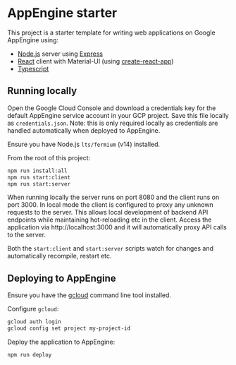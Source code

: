 # AppEngine starter

This project is a starter template for writing web applications on Google AppEngine using:

- [Node.js](https://nodejs.dev/) server using [Express](https://expressjs.com/)
- [React](https://reactjs.org/) client with Material-UI (using [create-react-app](https://create-react-app.dev/))
- [Typescript](https://www.typescriptlang.org/)

## Running locally

Open the Google Cloud Console and download a credentials key for the default AppEngine service account in your GCP project. Save this file locally as `credentials.json`. Note: this is only required
locally as credentials are handled automatically when deployed to AppEngine.

Ensure you have Node.js `lts/fermium` (v14) installed.

From the root of this project:

```bash
npm run install:all
npm run start:client
npm run start:server
```

When running locally the server runs on port 8080 and the client runs on port 3000. In local mode the client is configured to proxy any unknown requests to the server. This allows local development of
backend API endpoints while maintaining hot-reloading etc in the client. Access the application via http://localhost:3000 and it will automatically proxy API calls to the server.

Both the `start:client` and `start:server` scripts watch for changes and automatically recompile, restart etc.

## Deploying to AppEngine

Ensure you have the [gcloud](https://cloud.google.com/sdk/gcloud) command line tool installed.

Configure `gcloud`:

```bash
gcloud auth login
gcloud config set project my-project-id
```

Deploy the application to AppEngine:

```bash
npm run deploy
```


